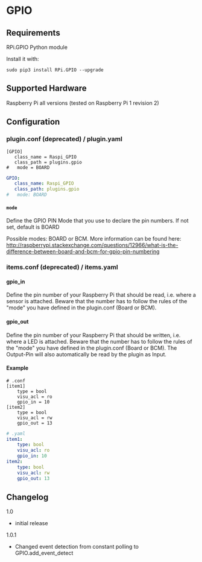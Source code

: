 # GPIO


## Requirements

RPi.GPIO Python module

Install it with:
```
sudo pip3 install RPi.GPIO --upgrade
```

## Supported Hardware

Raspberry Pi all versions (tested on Raspberry Pi 1 revision 2)

## Configuration

### plugin.conf (deprecated) / plugin.yaml

```
[GPIO]
   class_name = Raspi_GPIO
   class_path = plugins.gpio
#   mode = BOARD
```

```yaml
GPIO:
   class_name: Raspi_GPIO
   class_path: plugins.gpio
#   mode: BOARD
```

#### `mode`
Define the GPIO PIN Mode that you use to declare the pin numbers. If not set, default is BOARD

Possible modes: BOARD or BCM. More information can be found here: 
http://raspberrypi.stackexchange.com/questions/12966/what-is-the-difference-between-board-and-bcm-for-gpio-pin-numbering


### items.conf (deprecated) / items.yaml

#### gpio_in

Define the pin number of your Raspberry Pi that should be read, i.e. where a sensor is attached. Beware that the number has to follow the rules of the "mode" you have defined in the plugin.conf (Board or BCM).

#### gpio_out

Define the pin number of your Raspberry Pi that should be written, i.e. where a LED is attached. Beware that the number has to follow the rules of the "mode" you have defined in the plugin.conf (Board or BCM). The Output-Pin will also automatically be read by the plugin as Input.

#### Example

```
# .conf
[item1]
    type = bool
    visu_acl = ro
    gpio_in = 10
[item2]
    type = bool
    visu_acl = rw
    gpio_out = 13
```

```yaml
# .yaml
item1:
    type: bool
    visu_acl: ro
    gpio_in: 10
item2:
    type: bool
    visu_acl: rw
    gpio_out: 13
```

## Changelog
1.0 
- initial release

1.0.1
- Changed event detection from constant polling to GPIO.add_event_detect

